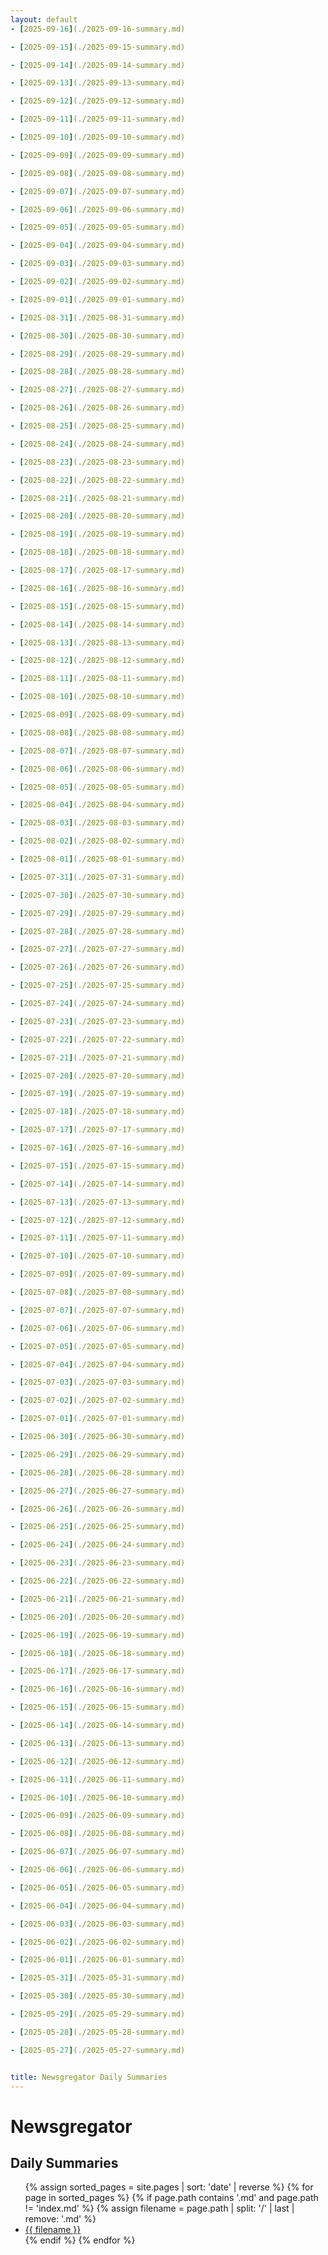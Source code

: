 ```yaml
---
layout: default
- [2025-09-16](./2025-09-16-summary.md)

- [2025-09-15](./2025-09-15-summary.md)

- [2025-09-14](./2025-09-14-summary.md)

- [2025-09-13](./2025-09-13-summary.md)

- [2025-09-12](./2025-09-12-summary.md)

- [2025-09-11](./2025-09-11-summary.md)

- [2025-09-10](./2025-09-10-summary.md)

- [2025-09-09](./2025-09-09-summary.md)

- [2025-09-08](./2025-09-08-summary.md)

- [2025-09-07](./2025-09-07-summary.md)

- [2025-09-06](./2025-09-06-summary.md)

- [2025-09-05](./2025-09-05-summary.md)

- [2025-09-04](./2025-09-04-summary.md)

- [2025-09-03](./2025-09-03-summary.md)

- [2025-09-02](./2025-09-02-summary.md)

- [2025-09-01](./2025-09-01-summary.md)

- [2025-08-31](./2025-08-31-summary.md)

- [2025-08-30](./2025-08-30-summary.md)

- [2025-08-29](./2025-08-29-summary.md)

- [2025-08-28](./2025-08-28-summary.md)

- [2025-08-27](./2025-08-27-summary.md)

- [2025-08-26](./2025-08-26-summary.md)

- [2025-08-25](./2025-08-25-summary.md)

- [2025-08-24](./2025-08-24-summary.md)

- [2025-08-23](./2025-08-23-summary.md)

- [2025-08-22](./2025-08-22-summary.md)

- [2025-08-21](./2025-08-21-summary.md)

- [2025-08-20](./2025-08-20-summary.md)

- [2025-08-19](./2025-08-19-summary.md)

- [2025-08-18](./2025-08-18-summary.md)

- [2025-08-17](./2025-08-17-summary.md)

- [2025-08-16](./2025-08-16-summary.md)

- [2025-08-15](./2025-08-15-summary.md)

- [2025-08-14](./2025-08-14-summary.md)

- [2025-08-13](./2025-08-13-summary.md)

- [2025-08-12](./2025-08-12-summary.md)

- [2025-08-11](./2025-08-11-summary.md)

- [2025-08-10](./2025-08-10-summary.md)

- [2025-08-09](./2025-08-09-summary.md)

- [2025-08-08](./2025-08-08-summary.md)

- [2025-08-07](./2025-08-07-summary.md)

- [2025-08-06](./2025-08-06-summary.md)

- [2025-08-05](./2025-08-05-summary.md)

- [2025-08-04](./2025-08-04-summary.md)

- [2025-08-03](./2025-08-03-summary.md)

- [2025-08-02](./2025-08-02-summary.md)

- [2025-08-01](./2025-08-01-summary.md)

- [2025-07-31](./2025-07-31-summary.md)

- [2025-07-30](./2025-07-30-summary.md)

- [2025-07-29](./2025-07-29-summary.md)

- [2025-07-28](./2025-07-28-summary.md)

- [2025-07-27](./2025-07-27-summary.md)

- [2025-07-26](./2025-07-26-summary.md)

- [2025-07-25](./2025-07-25-summary.md)

- [2025-07-24](./2025-07-24-summary.md)

- [2025-07-23](./2025-07-23-summary.md)

- [2025-07-22](./2025-07-22-summary.md)

- [2025-07-21](./2025-07-21-summary.md)

- [2025-07-20](./2025-07-20-summary.md)

- [2025-07-19](./2025-07-19-summary.md)

- [2025-07-18](./2025-07-18-summary.md)

- [2025-07-17](./2025-07-17-summary.md)

- [2025-07-16](./2025-07-16-summary.md)

- [2025-07-15](./2025-07-15-summary.md)

- [2025-07-14](./2025-07-14-summary.md)

- [2025-07-13](./2025-07-13-summary.md)

- [2025-07-12](./2025-07-12-summary.md)

- [2025-07-11](./2025-07-11-summary.md)

- [2025-07-10](./2025-07-10-summary.md)

- [2025-07-09](./2025-07-09-summary.md)

- [2025-07-08](./2025-07-08-summary.md)

- [2025-07-07](./2025-07-07-summary.md)

- [2025-07-06](./2025-07-06-summary.md)

- [2025-07-05](./2025-07-05-summary.md)

- [2025-07-04](./2025-07-04-summary.md)

- [2025-07-03](./2025-07-03-summary.md)

- [2025-07-02](./2025-07-02-summary.md)

- [2025-07-01](./2025-07-01-summary.md)

- [2025-06-30](./2025-06-30-summary.md)

- [2025-06-29](./2025-06-29-summary.md)

- [2025-06-28](./2025-06-28-summary.md)

- [2025-06-27](./2025-06-27-summary.md)

- [2025-06-26](./2025-06-26-summary.md)

- [2025-06-25](./2025-06-25-summary.md)

- [2025-06-24](./2025-06-24-summary.md)

- [2025-06-23](./2025-06-23-summary.md)

- [2025-06-22](./2025-06-22-summary.md)

- [2025-06-21](./2025-06-21-summary.md)

- [2025-06-20](./2025-06-20-summary.md)

- [2025-06-19](./2025-06-19-summary.md)

- [2025-06-18](./2025-06-18-summary.md)

- [2025-06-17](./2025-06-17-summary.md)

- [2025-06-16](./2025-06-16-summary.md)

- [2025-06-15](./2025-06-15-summary.md)

- [2025-06-14](./2025-06-14-summary.md)

- [2025-06-13](./2025-06-13-summary.md)

- [2025-06-12](./2025-06-12-summary.md)

- [2025-06-11](./2025-06-11-summary.md)

- [2025-06-10](./2025-06-10-summary.md)

- [2025-06-09](./2025-06-09-summary.md)

- [2025-06-08](./2025-06-08-summary.md)

- [2025-06-07](./2025-06-07-summary.md)

- [2025-06-06](./2025-06-06-summary.md)

- [2025-06-05](./2025-06-05-summary.md)

- [2025-06-04](./2025-06-04-summary.md)

- [2025-06-03](./2025-06-03-summary.md)

- [2025-06-02](./2025-06-02-summary.md)

- [2025-06-01](./2025-06-01-summary.md)

- [2025-05-31](./2025-05-31-summary.md)

- [2025-05-30](./2025-05-30-summary.md)

- [2025-05-29](./2025-05-29-summary.md)

- [2025-05-28](./2025-05-28-summary.md)

- [2025-05-27](./2025-05-27-summary.md)


title: Newsgregator Daily Summaries
---
```


# Newsgregator

## Daily Summaries

<ul>
{% assign sorted_pages = site.pages | sort: 'date' | reverse %}
{% for page in sorted_pages %}
    {% if page.path contains '.md' and page.path != 'index.md' %}
        {% assign filename = page.path | split: '/' | last | remove: '.md' %}
        <li>
          <a href="{{ site.baseurl }}/{{ filename }}.html">{{ filename }}</a>
        </li>
    {% endif %}
{% endfor %}
</ul>
